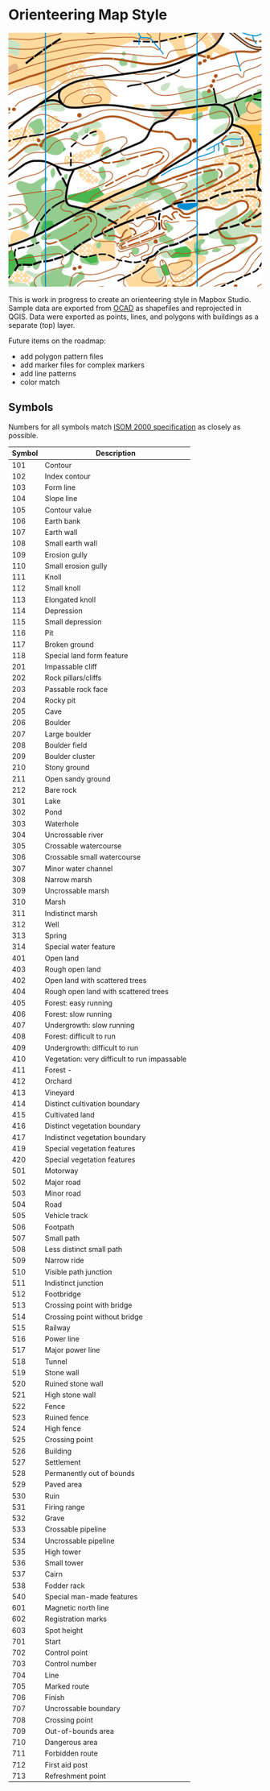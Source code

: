 Orienteering Map Style
===========================
![](.thumb.png)

This is work in progress to create an orienteering style in Mapbox Studio. Sample data are exported from [OCAD](http://ocad.com/en/) as shapefiles and reprojected in QGIS. Data were exported as points, lines, and polygons with buildings as a separate (top) layer.

Future items on the roadmap:
- add polygon pattern files
- add marker files for complex markers
- add line patterns
- color match

## Symbols

Numbers for all symbols match [ISOM 2000 specification](http://orienteering.org/wp-content/uploads/2010/12/International-Specification-for-Orienteering-Maps-2000_2.pdf) as closely as possible.

|Symbol|Description|
|---|---|
|101| Contour|
|102| Index contour|
|103| Form line|
|104| Slope line|
|105| Contour value|
|106| Earth bank|
|107| Earth wall|
|108| Small earth wall|
|109| Erosion gully|
|110| Small erosion gully|
|111| Knoll|
|112| Small knoll|
|113| Elongated knoll|
|114| Depression|
|115| Small depression|
|116| Pit|
|117| Broken ground|
|118| Special land form feature|
|201| Impassable cliff|
|202| Rock pillars/cliffs|
|203| Passable rock face|
|204| Rocky pit|
|205| Cave|
|206| Boulder|
|207| Large boulder|
|208| Boulder field|
|209| Boulder cluster|
|210| Stony ground|
|211| Open sandy ground|
|212| Bare rock|
|301| Lake|
|302| Pond|
|303| Waterhole|
|304| Uncrossable river|
|305| Crossable watercourse|
|306| Crossable small watercourse|
|307| Minor water channel|
|308| Narrow marsh|
|309| Uncrossable marsh|
|310| Marsh|
|311| Indistinct marsh|
|312| Well|
|313| Spring|
|314| Special water feature|
|401| Open land|
|403| Rough open land|
|402| Open land with scattered trees|
|404| Rough open land with scattered trees|
|405| Forest: easy running|
|406| Forest: slow running|
|407| Undergrowth: slow running|
|408| Forest: difficult to run|
|409| Undergrowth: difficult to run|
|410| Vegetation: very difficult to run impassable|
|411| Forest - |nable| in one direction|
|412| Orchard|
|413| Vineyard|
|414| Distinct cultivation boundary|
|415| Cultivated land|
|416| Distinct vegetation boundary|
|417| Indistinct vegetation boundary|
|419| Special vegetation features|
|420| Special vegetation features|
|501| Motorway|
|502| Major road|
|503| Minor road|
|504| Road|
|505| Vehicle track|
|506| Footpath|
|507| Small path|
|508| Less distinct small path|
|509| Narrow ride|
|510| Visible path junction|
|511| Indistinct junction|
|512| Footbridge|
|513| Crossing point with bridge|
|514| Crossing point without bridge|
|515| Railway|
|516| Power line|
|517| Major power line|
|518| Tunnel|
|519| Stone wall|
|520| Ruined stone wall|
|521| High stone wall|
|522| Fence|
|523| Ruined fence|
|524| High fence|
|525| Crossing point|
|526| Building|
|527| Settlement|
|528| Permanently out of bounds|
|529| Paved area|
|530| Ruin|
|531| Firing range|
|532| Grave|
|533| Crossable pipeline|
|534| Uncrossable pipeline|
|535| High tower|
|536| Small tower|
|537| Cairn|
|538| Fodder rack|
|540| Special man-made features|
|601| Magnetic north line|
|602| Registration marks|
|603| Spot height|
|701| Start|
|702| Control point|
|703| Control number|
|704| Line|
|705| Marked route|
|706| Finish|
|707| Uncrossable boundary|
|708| Crossing point|
|709| Out-of-bounds area|
|710| Dangerous area|
|711| Forbidden route|
|712| First aid post|
|713| Refreshment point|

